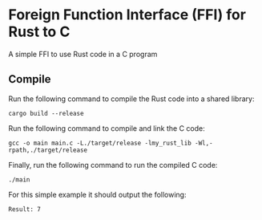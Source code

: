 # Foreign Function Interface (FFI) for Rust to C
A simple FFI to use Rust code in a C program

## Compile

Run the following command to compile the Rust code into a shared library:

`cargo build --release`

Run the following command to compile and link the C code:

`gcc -o main main.c -L./target/release -lmy_rust_lib -Wl,-rpath,./target/release`

Finally, run the following command to run the compiled C code:

`./main`

For this simple example it should output the following:

`Result: 7`
